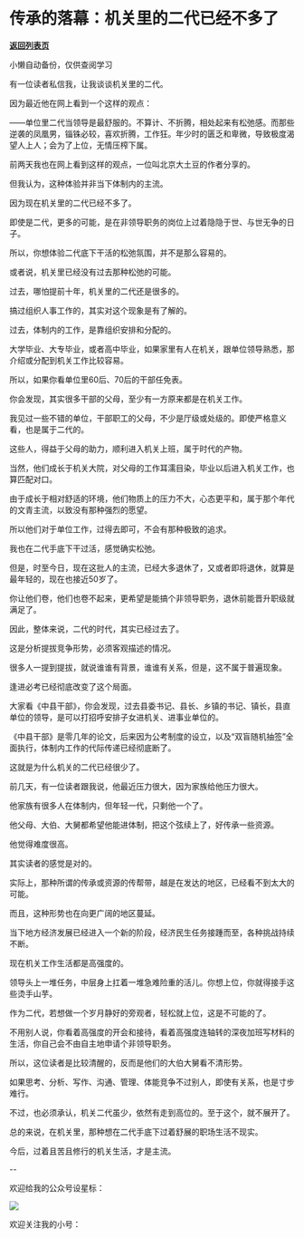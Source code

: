 # 传承的落幕：机关里的二代已经不多了

[**返回列表页**](/gzh/费曼的小茶馆)

小懒自动备份，仅供查阅学习

有一位读者私信我，让我谈谈机关里的二代。

因为最近他在网上看到一个这样的观点：

——单位里二代当领导是最舒服的。不算计、不折腾，相处起来有松弛感。而那些逆袭的凤凰男，锱铢必较，喜欢折腾，工作狂。年少时的匮乏和卑微，导致极度渴望人上人；会为了上位，无情压榨下属。

前两天我也在网上看到这样的观点，一位叫北京大土豆的作者分享的。

但我认为，这种体验并非当下体制内的主流。

因为现在机关里的二代已经不多了。

即使是二代，更多的可能，是在非领导职务的岗位上过着隐隐于世、与世无争的日子。

所以，你想体验二代底下干活的松弛氛围，并不是那么容易的。

或者说，机关里已经没有过去那种松弛的可能。

过去，哪怕提前十年，机关里的二代还是很多的。  

搞过组织人事工作的，其实对这个现象是有了解的。  

过去，体制内的工作，是靠组织安排和分配的。  

大学毕业、大专毕业，或者高中毕业，如果家里有人在机关，跟单位领导熟悉，那介绍或分配到机关工作比较容易。  

所以，如果你看单位里60后、70后的干部任免表。  

你会发现，其实很多干部的父母，至少有一方原来都是在机关工作。

我见过一些不错的单位，干部职工的父母，不少是厅级或处级的。即使严格意义看，也是属于二代的。

这些人，得益于父母的助力，顺利进入机关上班，属于时代的产物。  

当然，他们成长于机关大院，对父母的工作耳濡目染，毕业以后进入机关工作，也算匹配对口。

由于成长于相对舒适的环境，他们物质上的压力不大，心态更平和，属于那个年代的文青主流，以致没有那种强烈的愿望。

所以他们对于单位工作，过得去即可，不会有那种极致的追求。

我也在二代手底下干过活，感觉确实松弛。

但是，时至今日，现在这批人的主流，已经大多退休了，又或者即将退休，就算是最年轻的，现在也接近50岁了。

你让他们卷，他们也卷不起来，更希望是能搞个非领导职务，退休前能晋升职级就满足了。  

因此，整体来说，二代的时代，其实已经过去了。  

这是分析提拔竞争形势，必须客观描述的情况。  

很多人一提到提拔，就说谁谁有背景，谁谁有关系，但是，这不属于普遍现象。  

逢进必考已经彻底改变了这个局面。

大家看《中县干部》，你会发现，过去县委书记、县长、乡镇的书记、镇长，县直单位的领导，是可以打招呼安排子女进机关、进事业单位的。

《中县干部》是零几年的论文，后来因为公考制度的设立，以及“双盲随机抽签”全面执行，体制内工作的代际传递已经彻底断了。  

这就是为什么机关的二代已经很少了。

前几天，有一位读者跟我说，他最近压力很大，因为家族给他压力很大。  

他家族有很多人在体制内，但年轻一代，只剩他一个了。

他父母、大伯、大舅都希望他能进体制，把这个弦续上了，好传承一些资源。

他觉得难度很高。  

其实读者的感觉是对的。

实际上，那种所谓的传承或资源的传帮带，越是在发达的地区，已经看不到太大的可能。

而且，这种形势也在向更广阔的地区蔓延。

当下地方经济发展已经进入一个新的阶段，经济民生任务接踵而至，各种挑战持续不断。

现在机关工作生活都是高强度的。

领导头上一堆任务，中层身上扛着一堆急难险重的活儿。你想上位，你就得接手这些烫手山芋。  

作为二代，若想做一个岁月静好的旁观者，轻松就上位，这是不可能的了。

不用别人说，你看着高强度的开会和接待，看着高强度连轴转的深夜加班写材料的生活，你自己会不由自主地申请个非领导职务。  

所以，这位读者是比较清醒的，反而是他们的大伯大舅看不清形势。

如果思考、分析、写作、沟通、管理、体能竞争不过别人，即使有关系，也是寸步难行。  

不过，也必须承认，机关二代虽少，依然有走到高位的。至于这个，就不展开了。  

总的来说，在机关里，那种想在二代手底下过着舒展的职场生活不现实。

今后，过着且苦且修行的机关生活，才是主流。  

\--

欢迎给我的公众号设星标：

![](https://mmbiz.qpic.cn/mmbiz_jpg/4ufdCXwkRAod3AMxVicia6Yyhr184eMJXv2rlXMhia5o7YMc9J6tJ7vjb4ia0hgwBJCbaLQERrBzOTaQqS14KQukaA/640?wx_fmt=jpeg&from;=appmsg)

欢迎关注我的小号：  

  

